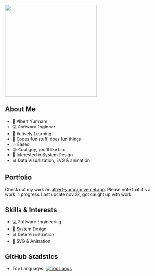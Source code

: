 <div id="header" align="left">
  <img src="https://media.giphy.com/media/wFCjddvAFptIID1YuM/giphy.gif" width="300"/>
</div>    
 
## About Me

- 🐸 Albert Yumnam
- 💻 Software Engineer
- 📖 Actively Learning
- 💖 Codes fun stuff, does fun things
- ✨ Based
- 😎 Cool guy, you'll like him
- 🤖 Interested in System Design
- 📊 Data Visualization, SVG & animation

## Portfolio

Check out my work on [albert-yumnam.vercel.app](https://albert-yumnam.vercel.app). Please note that it's a work in progress. Last update nov 22, got caught up with work.

## Skills & Interests

- 💻 Software Engineering
- 🤖 System Design
- 📊 Data Visualization
- 🎨 SVG & Animation

## GitHub Statistics

- Top Languages: [![Top Langs](https://github-readme-stats.vercel.app/api/top-langs/?username=Albx68&layout=compact)](https://github.com/anuraghazra/github-readme-stats)

